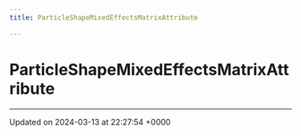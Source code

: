 ```yaml
---
title: ParticleShapeMixedEffectsMatrixAttribute

---
```


# ParticleShapeMixedEffectsMatrixAttribute





-------------------------------

Updated on 2024-03-13 at 22:27:54 +0000